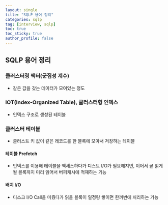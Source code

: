 ```yaml
---
layout: single
title: "SQLP 용어 정리"
categories: sqlp
tag: [interview, sqlp]
toc: true
toc_sticky: true
author_profile: false
---
```

## SQLP 용어 정리



### 클러스터링 팩터(군집성 계수)

* 같은 값을 갖는 데이터가 모여있는 정도



### IOT(Index-Organized Table), 클러스터형 인덱스

* 인덱스 구조로 생성된 테이블



### 클러스터 테이블

* 클러스트 키 값이 같은 레코드를 한 블록에 모아서 저장하는 테이블



#### 테이블 Prefetch

* 인덱스를 이용해 테이블을 액세스하다가 디스트 I/O가 필요해지면, 이어서 곧 읽게 될 블록까지 미리 읽어서 버퍼캐시에 적재하는 기능



#### 배치 I/O

* 디스크 I/O Call을 미뤘다가 읽을 블록이 일정량 쌓이면 한꺼번에 처리하는 기능







